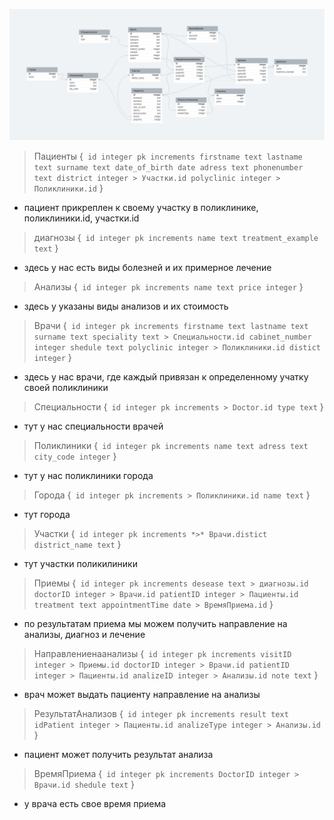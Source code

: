 ![diagramm](ERD.png)


> Пациенты {```
id integer pk increments
firstname text
lastname text
surname text
date_of_birth date
adress text
phonenumber text
district integer > Участки.id
polyclinic integer > Поликлиники.id```
}
* пациент прикреплен к своему участку в поликлинике, поликлиники.id, участки.id
> диагнозы {```
    id integer pk increments
    name text
    treatment_example text```
}
* здесь у нас есть виды болезней и их примерное лечение
> Анализы {```
id integer pk increments
name text
price integer```
}
* здесь у указаны виды анализов и их стоимость
> Врачи {```
id integer pk increments
firstname text
lastname text
surname text
speciality text > Специальности.id
cabinet_number integer
shedule text
polyclinic integer > Поликлиники.id
distict integer```
}
* здесь у нас врачи, где каждый привязан к определенному учатку своей поликлиники
> Специальности {```
id integer pk increments > Doctor.id
type text```
}
* тут у нас специальности врачей
> Поликлиники {```
id integer pk increments
name text
adress text
city_code integer```
}
* тут у нас поликлиники города
> Города {```
id integer pk increments > Поликлиники.id
name text```
}
* тут города
> Участки {```
id integer pk increments *>* Врачи.distict
district_name text```
}
* тут участки поликилиники
> Приемы {```
id integer pk increments
desease text > диагнозы.id
doctorID integer > Врачи.id
patientID integer > Пациенты.id
treatment text
appointmentTime date > ВремяПриема.id```
}
* по результатам приема мы можем получить направление на анализы, диагноз и лечение
> Направлениенаанализы {```
id integer pk increments
visitID integer > Приемы.id
doctorID integer > Врачи.id
patientID integer > Пациенты.id
analizeID integer > Анализы.id
note text```
}
* врач может выдать пациенту направление на анализы
> РезультатАнализов {```
id integer pk increments
result text
idPatient integer > Пациенты.id
analizeType integer > Анализы.id```
}
* пациент может получить результат анализа
> ВремяПриема {```
id integer pk increments
DoctorID integer > Врачи.id
shedule text```
}
* у врача есть свое время приема